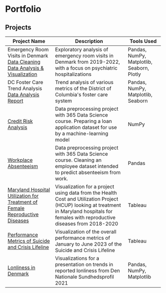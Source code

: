 # Portfolio





## Projects

|Project Name| Description| Tools Used|
|---|---|---|
|Emergency Room Visits in Denmark <br> [Data Cleaning](https://github.com/ALRH-978/ALRH-978/blob/main/ER%20Visits%20in%20Denmark%20(2019-2022)/Data_Cleaning_ER_Visits_2019-2022.ipynb) <br> [Data Analysis & Visualization](https://github.com/ALRH-978/ALRH-978/blob/main/ER%20Visits%20in%20Denmark%20(2019-2022)/Data_Analysis_ER_Visits_2019-2022.ipynb)| Exploratory analysis of emergency room visits in Denmark from 2019-2022, with a focus on psychiatric hospitalizations| Pandas, NumPy, Matplotlib, Seaborn, Plotly|
|DC Foster Care Trend Analysis <br> [Data Analysis](https://github.com/ALRH-978/ALRH-978/blob/main/DC%20Foster%20Care%20Trend%20Analysis/DC%20Foster%20Care%20Trend%20Analysis.ipynb) <br> [Report](https://github.com/ALRH-978/ALRH-978/blob/main/DC%20Foster%20Care%20Trend%20Analysis/DC%20Foster%20Care%20Trend%20Analysis.pdf)| Trend analysis of various metrics of the District of Columbia's foster care system| Pandas, NumPy, Matplotlib, Seaborn|
|[Credit Risk Analysis](https://github.com/ALRH-978/ALRH-978/blob/main/Credit%20Risk%20Analysis%20Project/Credit_Risk_Analysis.ipynb)| Data preprocessing project with 365 Data Science course. Preparing a loan application dataset for use by a machine-learning model| NumPy|
|[Workplace Absenteeism](https://github.com/ALRH-978/ALRH-978/blob/main/Workplace%20Absenteeism/Workplace_Absenteeism.ipynb)| Data preprocessing project with 365 Data Science course. Cleaning an employee  dataset intended to predict absenteeism from work.| Pandas| 
|[Maryland Hospital Utilization for Treatment of Female Reproductive Diseases](https://github.com/ALRH-978/ALRH-978/blob/main/Maryland%20Hospital%20Utilization/Maryland%20Hospital%20Utilization-%20Female%20Reproductive%20Diseases%20(1).pdf)| Visualization for a project using data from the Health Cost and Utilization Project (HCUP) looking at treatment in Maryland hospitals for females with reproductive diseases from 2018-2020 | Tableau|
|[Performance Metrics of Suicide and Crisis Lifeline](https://github.com/ALRH-978/ALRH-978/blob/main/988%20Suicide%20and%20Crisis%20Lifeline%20Performance/988%20Suicide%20and%20Crisis%20Lifeline%20(2023)%20(1).pdf)| Visualization of the overall performance metrics of January to June 2023 of the Suicide and Crisis Lifeline| Tableau|
[Lonliness in Denmark](Lonliness_Research_in_Denmark])| Visualizations for a presentation on trends in reported lonliness from Den Nationale Sundhedsprofil 2021 | Pandas, NumPy, Matplotlib|
